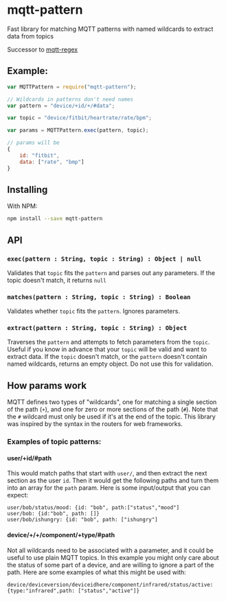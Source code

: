 # mqtt-pattern
Fast library for matching MQTT patterns with named wildcards to extract data from topics

Successor to [mqtt-regex](./mqtt-regex)

## Example:

``` javascript
var MQTTPattern = require("mqtt-pattern");

// Wildcards in patterns don't need names
var pattern = "device/+id/+/#data";

var topic = "device/fitbit/heartrate/rate/bpm";

var params = MQTTPattern.exec(pattern, topic);

// params will be
{
	id: "fitbit",
	data: ["rate", "bmp"]
}

```

## Installing

With NPM:

```bash
npm install --save mqtt-pattern
```

## API

### `exec(pattern : String, topic : String) : Object | null`
Validates that `topic` fits the `pattern` and parses out any parameters.
If the topic doesn't match, it returns `null`

### `matches(pattern : String, topic : String) : Boolean`
Validates whether `topic` fits the `pattern`. Ignores parameters.

### `extract(pattern : String, topic : String) : Object`
Traverses the `pattern` and attempts to fetch parameters from the `topic`.
Useful if you know in advance that your `topic` will be valid and want to extract data.
If the `topic` doesn't match, or the `pattern` doesn't contain named wildcards, returns an empty object.
Do not use this for validation.

## How params work

MQTT defines two types of "wildcards", one for matching a single section of the path (`+`), and one for zero or more sections of the path (`#`).
Note that the `#` wildcard must only be used if it's at the end of the topic.
This library was inspired by the syntax in the routers for web frameworks.

### Examples of topic patterns:

#### user/+id/#path
This would match paths that start with `user/`, and then extract the next section as the user `id`.
Then it would get the following paths and turn them into an array for the `path` param.
Here is some input/output that you can expect:

	user/bob/status/mood: {id: "bob", path:["status","mood"]
	user/bob: {id:"bob", path: []}
	user/bob/ishungry: {id: "bob", path: ["ishungry"]

#### device/+/+/component/+type/#path
Not all wildcards need to be associated with a parameter, and it could be useful to use plain MQTT topics.
In this example you might only care about the status of some part of a device, and are willing to ignore a part of the path.
Here are some examples of what this might be used with:

	device/deviceversion/deviceidhere/component/infrared/status/active: {type:"infrared",path: ["status","active"]}
